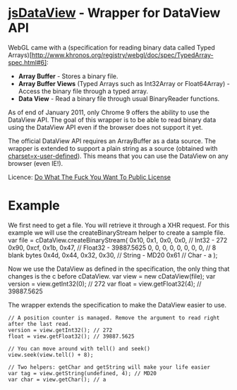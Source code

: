[jsDataView](http://blog.vjeux.com/) - Wrapper for DataView API
================================

WebGL came with a (specification for reading binary data called Typed Arrays)[http://www.khronos.org/registry/webgl/doc/spec/TypedArray-spec.html#6]: 

* **Array Buffer** - Stores a binary file.
* **Array Buffer Views** (Typed Arrays such as Int32Array or Float64Array) - Access the binary file through a typed array.
* **Data View** - Read a binary file through usual BinaryReader functions.

As of end of January 2011, only Chrome 9 offers the ability to use the DataView  API. The goal of this wrapper is to be able to read binary data using the DataView API even if the browser does not support it yet.

The official DataView API requires an ArrayBuffer as a data source. The wrapper is extended to support a plain string as a source (obtained with [charset=x-user-defined](https://developer.mozilla.org/en/using_xmlhttprequest#Receiving_binary_data)). This means that you can use the DataView on any browser (even IE!).

Licence: [Do What The Fuck You Want To Public License](http://sam.zoy.org/wtfpl/)


Example
======
We first need to get a file. You will retrieve it through a XHR request. For this example we will use the createBinaryStream helper to create a sample file.
    var file = cDataView.createBinaryStream(
        0x10, 0x1, 0x0, 0x0, // Int32 - 272
        0x90, 0xcf, 0x1b, 0x47, // Float32 - 39887.5625
        0, 0, 0, 0, 0, 0, 0, 0, // 8 blank bytes
        0x4d, 0x44, 0x32, 0x30, // String - MD20
        0x61 // Char - a
    );

Now we use the DataView as defined in the specification, the only thing that changes is the c before cDataView.
   var view = new cDataView(file);
   var version = view.getInt32(0); // 272
   var float = view.getFloat32(4); // 39887.5625

The wrapper extends the specification to make the DataView easier to use.

    // A position counter is managed. Remove the argument to read right after the last read.
    version = view.getInt32(); // 272
    float = view.getFloat32(); // 39887.5625

    // You can move around with tell() and seek()
    view.seek(view.tell() + 8);

    // Two helpers: getChar and getString will make your life easier
    var tag = view.getString(undefined, 4); // MD20
    var char = view.getChar(); // a
